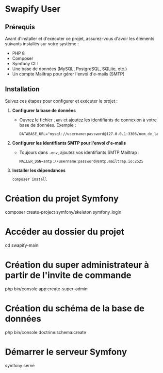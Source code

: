 # Swapify User

## Prérequis

Avant d'installer et d'exécuter ce projet, assurez-vous d'avoir les éléments suivants installés sur votre système :

- PHP 8
- Composer
- Symfony CLI
- Une base de données (MySQL, PostgreSQL, SQLite, etc.)
- Un compte Mailtrap pour gérer l'envoi d'e-mails (SMTP)

## Installation

Suivez ces étapes pour configurer et exécuter le projet :

1. **Configurer la base de données**  
   - Ouvrez le fichier `.env` et ajoutez les identifiants de connexion à votre base de données. Exemple :  
     ```
     DATABASE_URL="mysql://username:password@127.0.0.1:3306/nom_de_la_base"
     ```

2. **Configurer les identifiants SMTP pour l'envoi d'e-mails**  
   - Toujours dans `.env`, ajoutez vos identifiants SMTP Mailtrap :  
     ```
     MAILER_DSN=smtp://username:password@smtp.mailtrap.io:2525
     ```

3. **Installer les dépendances**  
   ```
   composer install
# Création du projet Symfony
composer create-project symfony/skeleton symfony_login

# Accéder au dossier du projet
cd swapify-main

# Création du super administrateur à partir de l'invite de commande
php bin/console app:create-super-admin



# Création du schéma de la base de données
php bin/console doctrine:schema:create

# Démarrer le serveur Symfony
symfony serve

